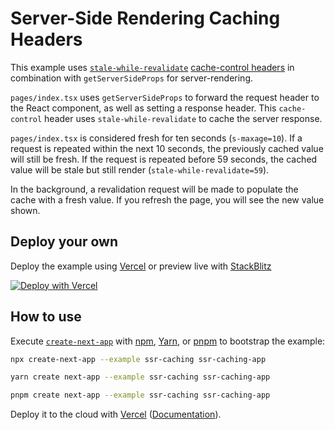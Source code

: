 # Server-Side Rendering Caching Headers

This example uses [`stale-while-revalidate`](https://web.dev/stale-while-revalidate/) [cache-control headers](https://developer.mozilla.org/en-US/docs/Web/HTTP/Headers/Cache-Control) in combination with `getServerSideProps` for server-rendering.

`pages/index.tsx` uses `getServerSideProps` to forward the request header to the React component, as well as setting a response header. This `cache-control` header uses `stale-while-revalidate` to cache the server response.

`pages/index.tsx` is considered fresh for ten seconds (`s-maxage=10`). If a request is repeated within the next 10 seconds, the previously cached value will still be fresh. If the request is repeated before 59 seconds, the cached value will be stale but still render (`stale-while-revalidate=59`).

In the background, a revalidation request will be made to populate the cache with a fresh value. If you refresh the page, you will see the new value shown.

## Deploy your own

Deploy the example using [Vercel](https://vercel.com?utm_source=github&utm_medium=readme&utm_campaign=next-example) or preview live with [StackBlitz](https://stackblitz.com/github/vercel/next.js/tree/canary/examples/ssr-caching)

[![Deploy with Vercel](https://vercel.com/button)](https://vercel.com/new/git/external?repository-url=https://github.com/vercel/next.js/tree/canary/examples/ssr-caching&project-name=ssr-caching&repository-name=ssr-caching)

## How to use

Execute [`create-next-app`](https://github.com/vercel/next.js/tree/canary/packages/create-next-app) with [npm](https://docs.npmjs.com/cli/init), [Yarn](https://yarnpkg.com/lang/en/docs/cli/create/), or [pnpm](https://pnpm.io) to bootstrap the example:

```bash
npx create-next-app --example ssr-caching ssr-caching-app
```

```bash
yarn create next-app --example ssr-caching ssr-caching-app
```

```bash
pnpm create next-app --example ssr-caching ssr-caching-app
```

Deploy it to the cloud with [Vercel](https://vercel.com/new?utm_source=github&utm_medium=readme&utm_campaign=next-example) ([Documentation](https://nextjs.org/docs/deployment)).
